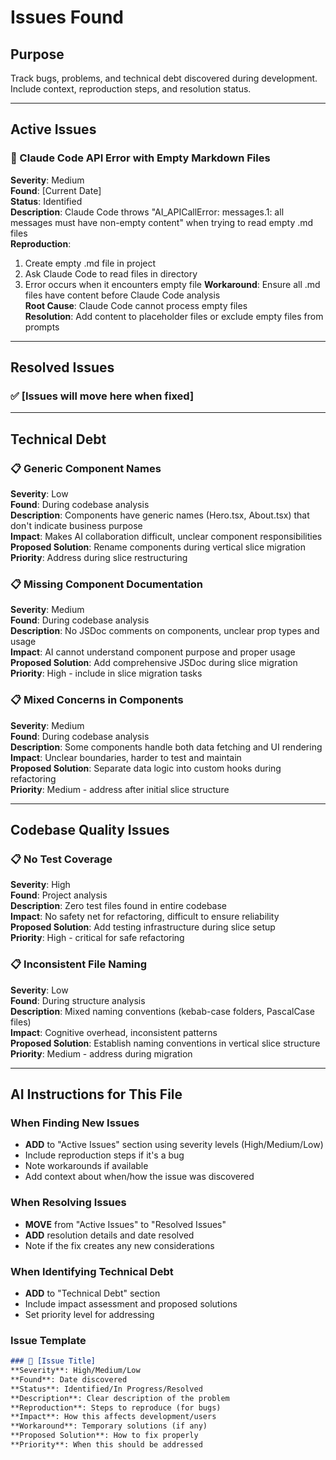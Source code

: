 # Issues Found

## Purpose
Track bugs, problems, and technical debt discovered during development. Include context, reproduction steps, and resolution status.

---

## Active Issues

### 🐛 Claude Code API Error with Empty Markdown Files
**Severity**: Medium  
**Found**: [Current Date]  
**Status**: Identified  
**Description**: Claude Code throws "AI_APICallError: messages.1: all messages must have non-empty content" when trying to read empty .md files  
**Reproduction**:
1. Create empty .md file in project
2. Ask Claude Code to read files in directory
3. Error occurs when it encounters empty file
**Workaround**: Ensure all .md files have content before Claude Code analysis  
**Root Cause**: Claude Code cannot process empty files  
**Resolution**: Add content to placeholder files or exclude empty files from prompts

---

## Resolved Issues

### ✅ [Issues will move here when fixed]

---

## Technical Debt

### 📋 Generic Component Names
**Severity**: Low  
**Found**: During codebase analysis  
**Description**: Components have generic names (Hero.tsx, About.tsx) that don't indicate business purpose  
**Impact**: Makes AI collaboration difficult, unclear component responsibilities  
**Proposed Solution**: Rename components during vertical slice migration  
**Priority**: Address during slice restructuring

### 📋 Missing Component Documentation
**Severity**: Medium  
**Found**: During codebase analysis  
**Description**: No JSDoc comments on components, unclear prop types and usage  
**Impact**: AI cannot understand component purpose and proper usage  
**Proposed Solution**: Add comprehensive JSDoc during slice migration  
**Priority**: High - include in slice migration tasks

### 📋 Mixed Concerns in Components
**Severity**: Medium  
**Found**: During codebase analysis  
**Description**: Some components handle both data fetching and UI rendering  
**Impact**: Unclear boundaries, harder to test and maintain  
**Proposed Solution**: Separate data logic into custom hooks during refactoring  
**Priority**: Medium - address after initial slice structure

---

## Codebase Quality Issues

### 📋 No Test Coverage
**Severity**: High  
**Found**: Project analysis  
**Description**: Zero test files found in entire codebase  
**Impact**: No safety net for refactoring, difficult to ensure reliability  
**Proposed Solution**: Add testing infrastructure during slice setup  
**Priority**: High - critical for safe refactoring

### 📋 Inconsistent File Naming
**Severity**: Low  
**Found**: During structure analysis  
**Description**: Mixed naming conventions (kebab-case folders, PascalCase files)  
**Impact**: Cognitive overhead, inconsistent patterns  
**Proposed Solution**: Establish naming conventions in vertical slice structure  
**Priority**: Medium - address during migration

---

## AI Instructions for This File

### When Finding New Issues
- **ADD** to "Active Issues" section using severity levels (High/Medium/Low)
- Include reproduction steps if it's a bug
- Note workarounds if available
- Add context about when/how the issue was discovered

### When Resolving Issues
- **MOVE** from "Active Issues" to "Resolved Issues"
- **ADD** resolution details and date resolved
- Note if the fix creates any new considerations

### When Identifying Technical Debt
- **ADD** to "Technical Debt" section
- Include impact assessment and proposed solutions
- Set priority level for addressing

### Issue Template
```markdown
### 🐛 [Issue Title]
**Severity**: High/Medium/Low  
**Found**: Date discovered  
**Status**: Identified/In Progress/Resolved  
**Description**: Clear description of the problem  
**Reproduction**: Steps to reproduce (for bugs)  
**Impact**: How this affects development/users  
**Workaround**: Temporary solutions (if any)  
**Proposed Solution**: How to fix properly  
**Priority**: When this should be addressed